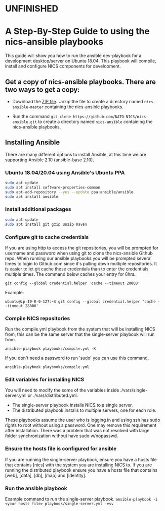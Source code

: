 # UNFINISHED

# A Step-By-Step Guide to using the nics-ansible playbooks

This guide will show you how to run the ansible dev-playbook for a development desktop/server on Ubuntu 18.04. This playbook will compile, install and configure NICS components for development.

## Get a copy of nics-ansible playbooks. There are two ways to get a copy:

  - Download the [ZIP file](https://github.com/NATO-NICS/nics-ansible/archive/master.zip). Unzip the file to create a directory named `nics-ansible-master` containing the nics-ansible playbooks.

  - Run the command `git clone https://github.com/NATO-NICS/nics-ansible.git` to create a directory named `nics-ansible` containing the nics-ansible playbooks.

## Installing Ansible
There are many different options to install Ansible, at this time we are supporting Ansible 2.10 (ansible-base 2.10).

### Ubuntu 18.04/20.04 using Ansible's Ubuntu PPA
```bash
sudo apt update
sudo apt install software-properties-common
sudo apt-add-repository --yes --update ppa:ansible/ansible
sudo apt install ansible
```

### Install additional packages
```bash
sudo apt update
sudo apt install git gzip unzip maven
```

### Configure git to cache credentials
 If you are using http to access the git repositories, you will be prompted for username and password when using git to clone the nics-ansible Github repo. When running our ansible playbooks you will be prompted several times to login to Github.com since it's pulling down multiple repositories. It is easier to let git cache these credentials than to enter the credentials multiple times. The command below caches your entry for 8hrs.

`git config --global credential.helper 'cache --timeout 28800'`

Example:

```
ubuntu@ip-10-0-0-127:~$ git config --global credential.helper 'cache --timeout 28800'
```

### Compile NICS repositories 

Run the compile.yml playbook from the system that will be installing NICS from, this can be the same server that the single-server playbook will run from.

`ansible-playbook playbooks/compile.yml -K`

If you don't need a password to run 'sudo' you can use this command.

`ansible-playbook playbooks/compile.yml`


### Edit variables for installing NICS
You will need to modify the some of the variables inside ./vars/single-server.yml or ./vars/distributed.yml.
- The single-server playbook installs NICS to a single server. 
- The distributed playbook installs to multiple servers, one for each role.

These playbooks assume the user who is logging in and using ssh has sudo rights to root without using a password. One may remove this requirement after installation. There was a problem that was not resolved with large folder synchronization without have sudo w/nopasswd.

### Ensure the hosts file is configured for ansible
If you are running the single-server playbook, ensure you have a hosts file that contains [nics] with the system you are installing NICS to.
If you are running the distributed playbook ensure you have a hosts file that contains [web], [data], [db], [map] and [identity]. 

### Run the ansible playbook
Example command to run the single-server playbook.
`ansible-playbook -i <your hosts file> playbook/single-server.yml -vvv`
